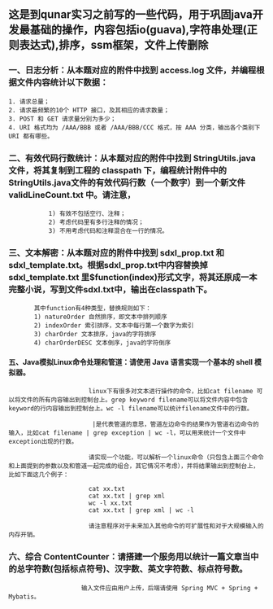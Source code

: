## 这是到qunar实习之前写的一些代码，用于巩固java开发最基础的操作，内容包括io(guava),字符串处理(正则表达式),排序，ssm框架，文件上传删除  
### 一、日志分析：从本题对应的附件中找到 access.log 文件，并编程根据文件内容统计以下数据：
    1. 请求总量；
    2. 请求最频繁的10个 HTTP 接口，及其相应的请求数量；
    3. POST 和 GET 请求量分别为多少；
    4. URI 格式均为 /AAA/BBB 或者 /AAA/BBB/CCC 格式，按 AAA 分类，输出各个类别下 URI 都有哪些。
### 二、有效代码行数统计：从本题对应的附件中找到 StringUtils.java 文件，将其复制到工程的 classpath 下，编程统计附件中的StringUtils.java文件的有效代码行数（一个数字）到一个新文件 validLineCount.txt 中。请注意，
               1) 有效不包括空行、注释；
               2) 考虑代码里有多行注释的情况；
               3) 不用考虑代码和注释混合在一行的情况。
### 三、文本解密：从本题对应的附件中找到 sdxl_prop.txt 和 sdxl_template.txt。根据sdxl_prop.txt中内容替换掉sdxl_template.txt 里$function(index)形式文字，将其还原成一本完整小说，写到文件sdxl.txt中，输出在classpath下。
           其中function有4种类型，替换规则如下：
           1) natureOrder 自然排序，即文本中排列顺序
           2) indexOrder 索引排序，文本中每行第一个数字为索引
           3) charOrder 文本排序，java的字符排序
           4) charOrderDESC 文本倒序，java的字符倒序
#### 五、Java模拟Linux命令处理和管道：请使用 Java 语言实现一个基本的 shell 模拟器。
                          
                          linux下有很多对文本进行操作的命令，比如cat filename 可以将文件的所有内容输出到控制台上。grep keyword filename可以将文件内容中包含keyword的行内容输出到控制台上。wc -l filename可以统计filename文件中的行数。
                          
                           |是代表管道的意思，管道左边命令的结果作为管道右边命令的输入，比如cat filename | grep exception | wc -l，可以用来统计一个文件中exception出现的行数。
                          
                          请实现一个功能，可以解析一个linux命令（只包含上面三个命令和上面提到的参数以及和管道一起完成的组合，其它情况不考虑），并将结果输出到控制台上，比如下面这几个例子：
                          
                          cat xx.txt
                          cat xx.txt | grep xml
                          wc -l xx.txt
                          cat xx.txt | grep xml | wc -l
                          
                          请注意程序对于未来加入其他命令的可扩展性和对于大规模输入的内存开销。
### 六、综合 ContentCounter：请搭建一个服务用以统计一篇文章当中的总字符数(包括标点符号)、汉字数、英文字符数、标点符号数。
                        
                        输入文件应由用户上传，后端请使用 Spring MVC + Spring + Mybatis。
